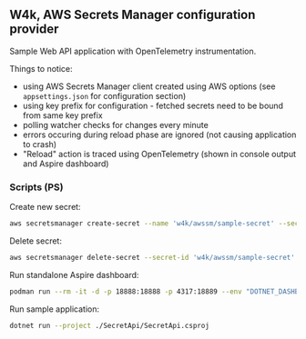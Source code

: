 ﻿## W4k, AWS Secrets Manager configuration provider 

Sample Web API application with OpenTelemetry instrumentation.

Things to notice:

- using AWS Secrets Manager client created using AWS options (see `appsettings.json` for configuration section)
- using key prefix for configuration - fetched secrets need to be bound from same key prefix
- polling watcher checks for changes every minute
- errors occuring during reload phase are ignored (not causing application to crash)
- "Reload" action is traced using OpenTelemetry (shown in console output and Aspire dashboard)

### Scripts (PS)

Create new secret:

```bash
aws secretsmanager create-secret --name 'w4k/awssm/sample-secret' --secret-string '{"ClientId":"eric.mason","ClientSecret":"rosebud"}'
```

Delete secret:

```bash
aws secretsmanager delete-secret --secret-id 'w4k/awssm/sample-secret' --force-delete-without-recovery
```

Run standalone Aspire dashboard:

```bash
podman run --rm -it -d -p 18888:18888 -p 4317:18889 --env "DOTNET_DASHBOARD_UNSECURED_ALLOW_ANONYMOUS=true" --name aspire-dashboard mcr.microsoft.com/dotnet/aspire-dashboard:9.0
```

Run sample application:

```bash
dotnet run --project ./SecretApi/SecretApi.csproj
```
